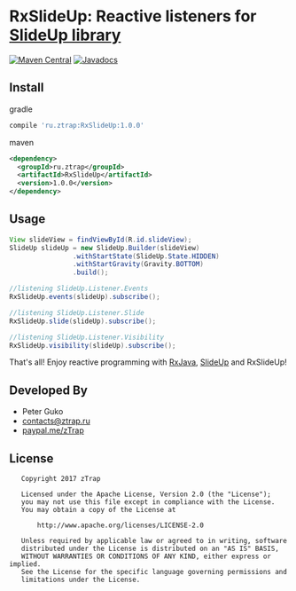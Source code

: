 # RxSlideUp: Reactive listeners for [SlideUp library][1]

[![Maven Central](https://maven-badges.herokuapp.com/maven-central/ru.ztrap/RxSlideUp/badge.svg)](https://maven-badges.herokuapp.com/maven-central/ru.ztrap/RxSlideUp)
[![Javadocs](http://www.javadoc.io/badge/ru.ztrap/RxSlideUp.svg)](http://www.javadoc.io/doc/ru.ztrap/RxSlideUp)

## Install

gradle

```groovy
compile 'ru.ztrap:RxSlideUp:1.0.0'
```
maven
```xml
<dependency>
  <groupId>ru.ztrap</groupId>
  <artifactId>RxSlideUp</artifactId>
  <version>1.0.0</version>
</dependency>
```

## Usage

```java
View slideView = findViewById(R.id.slideView);
SlideUp slideUp = new SlideUp.Builder(slideView)
                .withStartState(SlideUp.State.HIDDEN)
                .withStartGravity(Gravity.BOTTOM)
                .build();

//listening SlideUp.Listener.Events
RxSlideUp.events(slideUp).subscribe();

//listening SlideUp.Listener.Slide
RxSlideUp.slide(slideUp).subscribe();

//listening SlideUp.Listener.Visibility
RxSlideUp.visibility(slideUp).subscribe();
```

That's all! Enjoy reactive programming with [RxJava][2], [SlideUp][1] and RxSlideUp!

## Developed By

 - Peter Guko
 - contacts@ztrap.ru
 - [paypal.me/zTrap](https://www.paypal.me/zTrap)

## License

       Copyright 2017 zTrap

       Licensed under the Apache License, Version 2.0 (the "License");
       you may not use this file except in compliance with the License.
       You may obtain a copy of the License at

           http://www.apache.org/licenses/LICENSE-2.0

       Unless required by applicable law or agreed to in writing, software
       distributed under the License is distributed on an "AS IS" BASIS,
       WITHOUT WARRANTIES OR CONDITIONS OF ANY KIND, either express or implied.
       See the License for the specific language governing permissions and
       limitations under the License.

  [1]: https://github.com/mancj/SlideUp-Android
  [2]: https://github.com/ReactiveX/RxJava/tree/1.x
